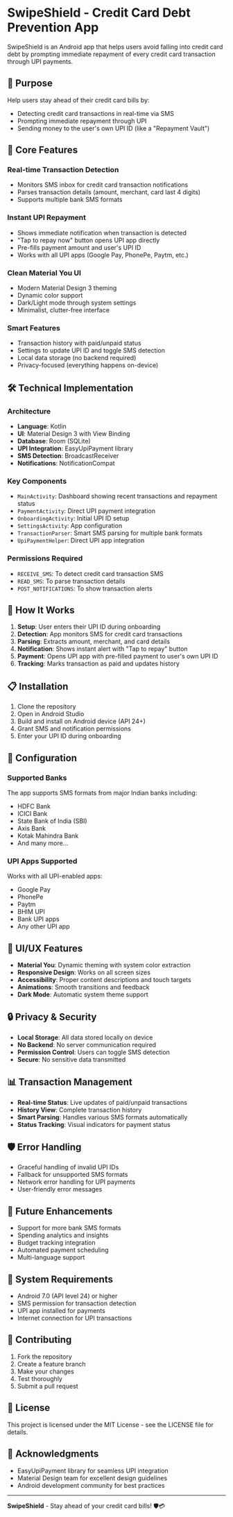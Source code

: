 # SwipeShield - Credit Card Debt Prevention App

SwipeShield is an Android app that helps users avoid falling into credit card debt by prompting immediate repayment of every credit card transaction through UPI payments.

## 🎯 Purpose

Help users stay ahead of their credit card bills by:
- Detecting credit card transactions in real-time via SMS
- Prompting immediate repayment through UPI
- Sending money to the user's own UPI ID (like a "Repayment Vault")

## 📱 Core Features

### Real-time Transaction Detection
- Monitors SMS inbox for credit card transaction notifications
- Parses transaction details (amount, merchant, card last 4 digits)
- Supports multiple bank SMS formats

### Instant UPI Repayment
- Shows immediate notification when transaction is detected
- "Tap to repay now" button opens UPI app directly
- Pre-fills payment amount and user's UPI ID
- Works with all UPI apps (Google Pay, PhonePe, Paytm, etc.)

### Clean Material You UI
- Modern Material Design 3 theming
- Dynamic color support
- Dark/Light mode through system settings
- Minimalist, clutter-free interface

### Smart Features
- Transaction history with paid/unpaid status
- Settings to update UPI ID and toggle SMS detection
- Local data storage (no backend required)
- Privacy-focused (everything happens on-device)

## 🛠 Technical Implementation

### Architecture
- **Language**: Kotlin
- **UI**: Material Design 3 with View Binding
- **Database**: Room (SQLite)
- **UPI Integration**: EasyUpiPayment library
- **SMS Detection**: BroadcastReceiver
- **Notifications**: NotificationCompat

### Key Components
- `MainActivity`: Dashboard showing recent transactions and repayment status
- `PaymentActivity`: Direct UPI payment integration
- `OnboardingActivity`: Initial UPI ID setup
- `SettingsActivity`: App configuration
- `TransactionParser`: Smart SMS parsing for multiple bank formats
- `UpiPaymentHelper`: Direct UPI app integration

### Permissions Required
- `RECEIVE_SMS`: To detect credit card transaction SMS
- `READ_SMS`: To parse transaction details
- `POST_NOTIFICATIONS`: To show transaction alerts

## 🚀 How It Works

1. **Setup**: User enters their UPI ID during onboarding
2. **Detection**: App monitors SMS for credit card transactions
3. **Parsing**: Extracts amount, merchant, and card details
4. **Notification**: Shows instant alert with "Tap to repay" button
5. **Payment**: Opens UPI app with pre-filled payment to user's own UPI ID
6. **Tracking**: Marks transaction as paid and updates history

## 📋 Installation

1. Clone the repository
2. Open in Android Studio
3. Build and install on Android device (API 24+)
4. Grant SMS and notification permissions
5. Enter your UPI ID during onboarding

## 🔧 Configuration

### Supported Banks
The app supports SMS formats from major Indian banks including:
- HDFC Bank
- ICICI Bank
- State Bank of India (SBI)
- Axis Bank
- Kotak Mahindra Bank
- And many more...

### UPI Apps Supported
Works with all UPI-enabled apps:
- Google Pay
- PhonePe
- Paytm
- BHIM UPI
- Bank UPI apps
- Any other UPI app

## 🎨 UI/UX Features

- **Material You**: Dynamic theming with system color extraction
- **Responsive Design**: Works on all screen sizes
- **Accessibility**: Proper content descriptions and touch targets
- **Animations**: Smooth transitions and feedback
- **Dark Mode**: Automatic system theme support

## 🔒 Privacy & Security

- **Local Storage**: All data stored locally on device
- **No Backend**: No server communication required
- **Permission Control**: Users can toggle SMS detection
- **Secure**: No sensitive data transmitted

## 📊 Transaction Management

- **Real-time Status**: Live updates of paid/unpaid transactions
- **History View**: Complete transaction history
- **Smart Parsing**: Handles various SMS formats automatically
- **Status Tracking**: Visual indicators for payment status

## 🛡 Error Handling

- Graceful handling of invalid UPI IDs
- Fallback for unsupported SMS formats
- Network error handling for UPI payments
- User-friendly error messages

## 🔄 Future Enhancements

- Support for more bank SMS formats
- Spending analytics and insights
- Budget tracking integration
- Automated payment scheduling
- Multi-language support

## 📱 System Requirements

- Android 7.0 (API level 24) or higher
- SMS permission for transaction detection
- UPI app installed for payments
- Internet connection for UPI transactions

## 🤝 Contributing

1. Fork the repository
2. Create a feature branch
3. Make your changes
4. Test thoroughly
5. Submit a pull request

## 📄 License

This project is licensed under the MIT License - see the LICENSE file for details.

## 🙏 Acknowledgments

- EasyUpiPayment library for seamless UPI integration
- Material Design team for excellent design guidelines
- Android development community for best practices

---

**SwipeShield** - Stay ahead of your credit card bills! 🛡️💳

